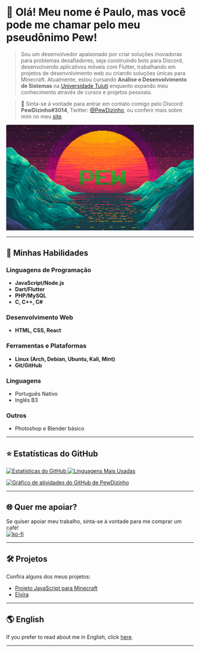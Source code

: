 # 💜 Olá! Meu nome é **Paulo**, mas você pode me chamar pelo meu pseudônimo **Pew**!

> Sou um desenvolvedor apaixonado por criar soluções inovadoras para problemas desafiadores, seja construindo bots para Discord, desenvolvendo aplicativos móveis com Flutter, trabalhando em projetos de desenvolvimento web ou criando soluções únicas para Minecraft. Atualmente, estou cursando **Análise e Desenvolvimento de Sistemas** na [Universidade Tuiuti](https://tuiuti.edu.br/) enquanto expando meu conhecimento através de cursos e projetos pessoais.

> 💬 Sinta-se à vontade para entrar em contato comigo pelo Discord: **PewDizinho#3014**, Twitter: [@PewDizinho](https://x.com/PewDizinho), ou conferir mais sobre mim no meu [site](https://pewdizinho.com/).

<img src="Background.png" min-width="200px" max-width="700px" width="700px" alt="Background">

---

## 🚀 Minhas Habilidades  
### Linguagens de Programação  
- **JavaScript/Node.js**  
- **Dart/Flutter**  
- **PHP/MySQL**  
- **C, C++, C#**

### Desenvolvimento Web  
- **HTML, CSS, React**

### Ferramentas e Plataformas  
- **Linux (Arch, Debian, Ubuntu, Kali, Mint)**  
- **Git/GitHub**

### Linguagens 
- Português Nativo
- Inglês B3

### Outros  
- Photoshop e Blender básico  

---

## ⭐ Estatísticas do GitHub  

<a href="https://github.com/PewDizinho">
 <img src="https://github-readme-stats.vercel.app/api?username=PewDizinho&include_all_commits=true&count_private=true&show_icons=true&line_height=20&title_color=2B5BBD&icon_color=1124BB&text_color=A1A1A1&bg_color=0,000000,130F40" alt="Estatísticas do GitHub"/>
</a>

<a href="https://github.com/PewDizinho">
 <img src="https://github-readme-stats.vercel.app/api/top-langs?username=PewDizinho&show_icons=true&locale=en&layout=compact&theme=chartreuse-dark" alt="Linguagens Mais Usadas" width=355px/>
</a>

[![Gráfico de atividades do GitHub de PewDizinho](https://github-readme-activity-graph.cyclic.app/graph?username=PewDizinho&theme=react-dark)](https://github.com/ashutosh00710/github-readme-activity-graph)

---

## 🌐 Quer me apoiar?  

Se quiser apoiar meu trabalho, sinta-se à vontade para me comprar um café!  
[![ko-fi](https://ko-fi.com/img/githubbutton_sm.svg)](https://ko-fi.com/E1E1BAPMC)  

---

## 🛠 Projetos  

Confira alguns dos meus projetos:  
- [Projeto JavaScript para Minecraft](https://github.com/Pews-Cavern/Projeto-Integrador-UTP3)  
- [Elvira](https://github.com/Pews-Cavern/Elvira)  

---

## 🌎 English  

If you prefer to read about me in English, click [here](README_en.md).  

---
